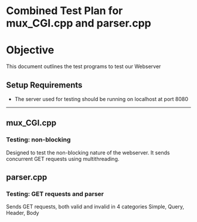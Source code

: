 # Combined Test Plan for mux_CGI.cpp and parser.cpp

# Objective

This document outlines the test programs to test our Webserver

## Setup Requirements

- The server used for testing should be running on localhost at port 8080

---

## mux_CGI.cpp

### Testing: non-blocking

Designed to test the non-blocking nature of the webserver. It sends concurrent GET requests using multithreading.

## parser.cpp

### Testing: GET requests and parser

Sends GET requests, both valid and invalid in 4 categories Simple, Query, Header, Body
